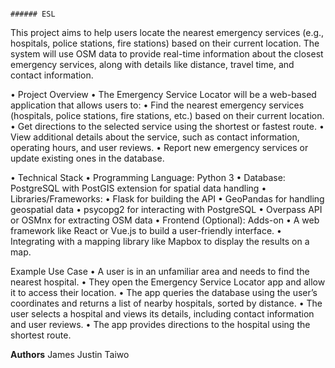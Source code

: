                                                                                              ###### ESL

This project aims to help users locate the nearest emergency services (e.g., hospitals, police stations, fire stations) based on their current location. The system will use OSM data to provide real-time information about the closest emergency services, along with details like distance, travel time, and contact information.

•	Project Overview
•	The Emergency Service Locator will be a web-based application that allows users to:
•	Find the nearest emergency services (hospitals, police stations, fire stations, etc.) based on their current location.
•	Get directions to the selected service using the shortest or fastest route.
•	View additional details about the service, such as contact information, operating hours, and user reviews.
•	Report new emergency services or update existing ones in the database.

•	Technical Stack
•	Programming Language: Python 3
•	Database: PostgreSQL with PostGIS extension for spatial data handling
•	Libraries/Frameworks:
•	Flask  for building the API
•	GeoPandas for handling geospatial data
•	psycopg2 for interacting with PostgreSQL
•	Overpass API or OSMnx for extracting OSM data
•	Frontend (Optional): Adds-on
•	A web framework like React or Vue.js to build a user-friendly interface.
•	Integrating with a mapping library like Mapbox to display the results on a map.

Example Use Case
•	A user is in an unfamiliar area and needs to find the nearest hospital.
•	They open the Emergency Service Locator app and allow it to access their location.
•	The app queries the database using the user’s coordinates and returns a list of nearby hospitals, sorted by distance.
•	The user selects a hospital and views its details, including contact information and user reviews.
•	The app provides directions to the hospital using the shortest route.




**Authors**
James
Justin
Taiwo

